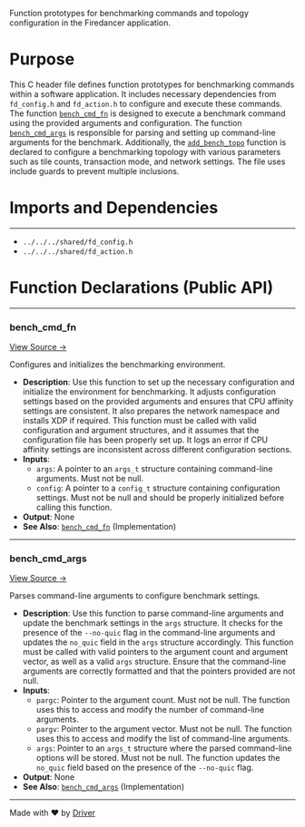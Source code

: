 <!--------------------------------------------------------------------------------->
<!-- IMPORTANT: This file is auto-generated by Driver (https://driver.ai). -------->
<!-- Manual edits may be overwritten on future commits. --------------------------->
<!--------------------------------------------------------------------------------->

Function prototypes for benchmarking commands and topology configuration in the Firedancer application.

# Purpose
This C header file defines function prototypes for benchmarking commands within a software application. It includes necessary dependencies from `fd_config.h` and `fd_action.h` to configure and execute these commands. The function [`bench_cmd_fn`](<#bench_cmd_fn>) is designed to execute a benchmark command using the provided arguments and configuration. The function [`bench_cmd_args`](<#bench_cmd_args>) is responsible for parsing and setting up command-line arguments for the benchmark. Additionally, the [`add_bench_topo`](<#add_bench_topo>) function is declared to configure a benchmarking topology with various parameters such as tile counts, transaction mode, and network settings. The file uses include guards to prevent multiple inclusions.
# Imports and Dependencies

---
- `../../../shared/fd_config.h`
- `../../../shared/fd_action.h`


# Function Declarations (Public API)

---
### bench\_cmd\_fn<!-- {{#callable_declaration:bench_cmd_fn}} -->
[View Source →](<../../../../../../../src/app/shared_dev/commands/bench/bench.h#L7>)

Configures and initializes the benchmarking environment.
- **Description**: Use this function to set up the necessary configuration and initialize the environment for benchmarking. It adjusts configuration settings based on the provided arguments and ensures that CPU affinity settings are consistent. It also prepares the network namespace and installs XDP if required. This function must be called with valid configuration and argument structures, and it assumes that the configuration file has been properly set up. It logs an error if CPU affinity settings are inconsistent across different configuration sections.
- **Inputs**:
    - `args`: A pointer to an `args_t` structure containing command-line arguments. Must not be null.
    - `config`: A pointer to a `config_t` structure containing configuration settings. Must not be null and should be properly initialized before calling this function.
- **Output**: None
- **See Also**: [`bench_cmd_fn`](<bench.c.md#bench_cmd_fn>)  (Implementation)


---
### bench\_cmd\_args<!-- {{#callable_declaration:bench_cmd_args}} -->
[View Source →](<../../../../../../../src/app/shared_dev/commands/bench/bench.h#L10>)

Parses command-line arguments to configure benchmark settings.
- **Description**: Use this function to parse command-line arguments and update the benchmark settings in the `args` structure. It checks for the presence of the `--no-quic` flag in the command-line arguments and updates the `no_quic` field in the `args` structure accordingly. This function must be called with valid pointers to the argument count and argument vector, as well as a valid `args` structure. Ensure that the command-line arguments are correctly formatted and that the pointers provided are not null.
- **Inputs**:
    - `pargc`: Pointer to the argument count. Must not be null. The function uses this to access and modify the number of command-line arguments.
    - `pargv`: Pointer to the argument vector. Must not be null. The function uses this to access and modify the list of command-line arguments.
    - `args`: Pointer to an `args_t` structure where the parsed command-line options will be stored. Must not be null. The function updates the `no_quic` field based on the presence of the `--no-quic` flag.
- **Output**: None
- **See Also**: [`bench_cmd_args`](<bench.c.md#bench_cmd_args>)  (Implementation)



---
Made with ❤️ by [Driver](https://www.driver.ai/)